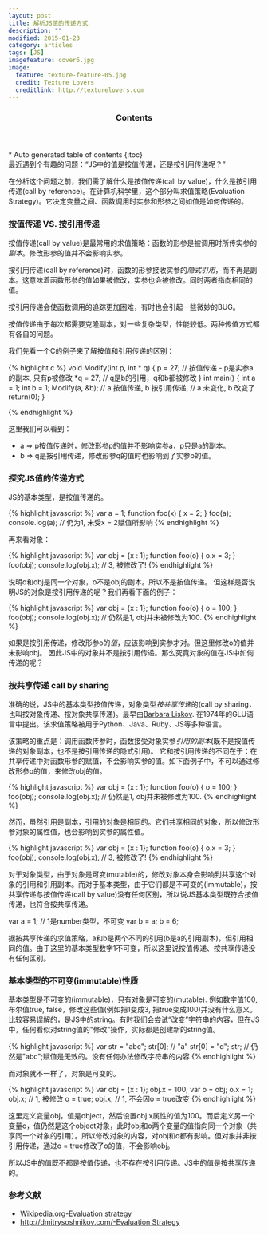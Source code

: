 ```yaml
---
layout: post
title: 解析JS值的传递方式
description: ""
modified: 2015-01-23
category: articles
tags: [JS]
imagefeature: cover6.jpg
image:
  feature: texture-feature-05.jpg
  credit: Texture Lovers
  creditlink: http://texturelovers.com
---
```


<style type="text/css">
    .trans {
        font-size:12px;
        color:#999;
    }
</style>
<section id="table-of-contents" class="toc">
  <header>
    <h3>Contents</h3>
  </header>
<div id="drawer" markdown="1">
*  Auto generated table of contents
{:toc}
</div>
</section><!-- /#table-of-contents -->
最近遇到个有趣的问题：“JS中的值是按值传递，还是按引用传递呢？”

在分析这个问题之前，我们需了解什么是按值传递(call by value)，什么是按引用传递(call by reference)。在计算机科学里，这个部分叫求值策略(Evaluation Strategy)。它决定变量之间、函数调用时实参和形参之间如值是如何传递的。

### 按值传递 VS. 按引用传递

按值传递(call by value)是最常用的求值策略：函数的形参是被调用时所传实参的*副本*。修改形参的值并不会影响实参。

按引用传递(call by reference)时，函数的形参接收实参的*隐式引用*，而不再是副本。这意味着函数形参的值如果被修改，实参也会被修改。同时两者指向相同的值。

按引用传递会使函数调用的追踪更加困难，有时也会引起一些微妙的BUG。

按值传递由于每次都需要克隆副本，对一些复杂类型，性能较低。两种传值方式都有各自的问题。

我们先看一个C的例子来了解按值和引用传递的区别：

{% highlight c %}
void Modify(int p, int * q)
{
    p = 27; // 按值传递 - p是实参a的副本, 只有p被修改
    *q = 27; // q是b的引用，q和b都被修改
}
int main()
{
    int a = 1;
    int b = 1;
    Modify(a, &b);   // a 按值传递, b 按引用传递,
                     // a 未变化, b 改变了
    return(0);
}

{% endhighlight %}

这里我们可以看到：

* a => p按值传递时，修改形参p的值并不影响实参a，p只是a的副本。
* b => q是按引用传递，修改形参q的值时也影响到了实参b的值。

### 探究JS值的传递方式

JS的基本类型，是按值传递的。

{% highlight javascript %}
var a = 1;
function foo(x) {
    x = 2;
}
foo(a);
console.log(a); // 仍为1, 未受x = 2赋值所影响
{% endhighlight %}

再来看对象：

{% highlight javascript %}
var obj = {x : 1};
function foo(o) {
    o.x = 3;
}
foo(obj);
console.log(obj.x); // 3, 被修改了!
{% endhighlight %}

说明o和obj是同一个对象，o不是obj的副本。所以不是按值传递。
但这样是否说明JS的对象是按引用传递的呢？我们再看下面的例子：

{% highlight javascript %}
var obj = {x : 1};
function foo(o) {
    o = 100;
}
foo(obj);
console.log(obj.x); // 仍然是1, obj并未被修改为100.
{% endhighlight %}

如果是按引用传递，修改形参o的*值*，应该影响到实参才对。但这里修改o的值并未影响obj。
因此JS中的对象并不是按引用传递。那么究竟对象的值在JS中如何传递的呢？

### 按共享传递 call by sharing

准确的说，JS中的基本类型按值传递，对象类型*按共享传递*的(call by sharing，也叫按对象传递、按对象共享传递)。最早由[Barbara Liskov](http://en.wikipedia.org/wiki/Barbara_Liskov). 在1974年的GLU语言中提出。该求值策略被用于Python、Java、Ruby、JS等多种语言。

该策略的重点是：调用函数传参时，函数接受对象实参*引用的副本*(既不是按值传递的对象副本，也不是按引用传递的隐式引用)。 它和按引用传递的不同在于：在共享传递中对函数形参的赋值，不会影响实参的值。如下面例子中，不可以通过修改形参o的值，来修改obj的值。

{% highlight javascript %}
var obj = {x : 1};
function foo(o) {
    o = 100;
}
foo(obj);
console.log(obj.x); // 仍然是1, obj并未被修改为100.
{% endhighlight %}

然而，虽然引用是副本，引用的对象是相同的。它们共享相同的对象，所以修改形参对象的属性值，也会影响到实参的属性值。

{% highlight javascript %}
var obj = {x : 1};
function foo(o) {
    o.x = 3;
}
foo(obj);
console.log(obj.x); // 3, 被修改了!
{% endhighlight %}


对于对象类型，由于对象是可变(mutable)的，修改对象本身会影响到共享这个对象的引用和引用副本。而对于基本类型，由于它们都是不可变的(immutable)，按共享传递与按值传递(call by value)没有任何区别，所以说JS基本类型既符合按值传递，也符合按共享传递。


var a = 1; // 1是number类型，不可变
var b = a;
b = 6;

据按共享传递的求值策略，a和b是两个不同的引用(b是a的引用副本)，但引用相同的值。由于这里的基本类型数字1不可变，所以这里说按值传递、按共享传递没有任何区别。


### 基本类型的不可变(immutable)性质

基本类型是不可变的(immutable)，只有对象是可变的(mutable).
例如数字值100, 布尔值true, false，修改这些值(例如把1变成3, 把true变成100)并没有什么意义。比较容易误解的，是JS中的string。有时我们会尝试“改变”字符串的内容，但在JS中，任何看似对string值的"修改"操作，实际都是创建新的string值。

{% highlight javascript %}
var str = "abc";
str[0]; // "a"
str[0] = "d";
str; // 仍然是"abc";赋值是无效的。没有任何办法修改字符串的内容
{% endhighlight %}

而对象就不一样了，对象是可变的。

{% highlight javascript %}
var obj = {x : 1};
obj.x = 100;
var o = obj;
o.x = 1;
obj.x; // 1, 被修改
o = true;
obj.x; // 1, 不会因o = true改变
{% endhighlight %}

这里定义变量obj，值是object，然后设置obj.x属性的值为100。而后定义另一个变量o，值仍然是这个object对象，此时obj和o两个变量的值指向同一个对象（共享同一个对象的引用）。所以修改对象的内容，对obj和o都有影响。但对象并非按引用传递，通过o = true修改了o的值，不会影响obj。

所以JS中的值既不都是按值传递，也不存在按引用传递。JS中的值是按共享传递的。


### 参考文献
* [Wikipedia.org-Evaluation strategy](http://en.wikipedia.org/wiki/Evaluation_strategy#Call_by_reference)
* [http://dmitrysoshnikov.com/-Evaluation Strategy](http://dmitrysoshnikov.com/ecmascript/chapter-8-evaluation-strategy/)

